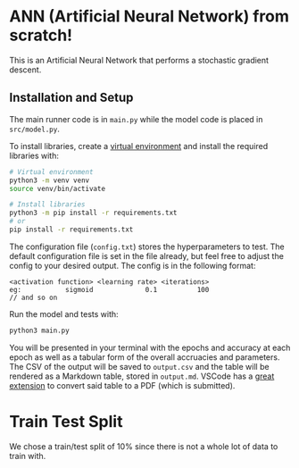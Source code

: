 # ANN (Artificial Neural Network) from scratch!

This is an Artificial Neural Network that performs a stochastic gradient descent.

## Installation and Setup

The main runner code is in `main.py` while the model code is placed in `src/model.py`.

To install libraries, create a [virtual environment](https://docs.python.org/3/library/venv.html) and install the required libraries with:

```sh
# Virtual environment
python3 -m venv venv
source venv/bin/activate

# Install libraries
python3 -m pip install -r requirements.txt
# or
pip install -r requirements.txt
```

The configuration file (`config.txt`) stores the hyperparameters to test. The default configuration file is set in the file already, but feel free to adjust the config to your desired output. The config is in the following format:

```
<activation function> <learning rate> <iterations>
eg:           sigmoid             0.1          100 
// and so on
```

Run the model and tests with:

```sh
python3 main.py
```

You will be presented in your terminal with the epochs and accuracy at each epoch as well as a tabular form of the overall accruacies and parameters. The CSV of the output will be saved to `output.csv` and the table will be rendered as a Markdown table, stored in `output.md`. VSCode has a [great extension](https://marketplace.visualstudio.com/items?itemName=yzane.markdown-pdf) to convert said table to a PDF (which is submitted).

# Train Test Split

We chose a train/test split of 10% since there is not a whole lot of data to train with.

